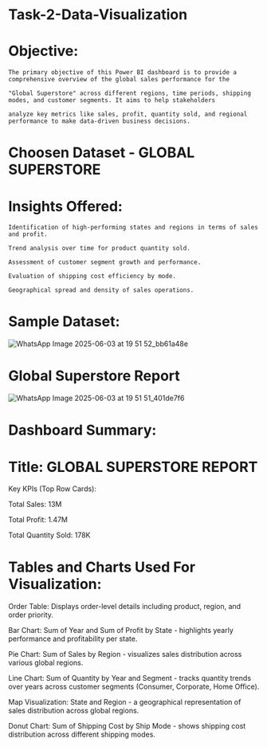 # Task-2-Data-Visualization
# Objective:
    The primary objective of this Power BI dashboard is to provide a comprehensive overview of the global sales performance for the 
    
    "Global Superstore" across different regions, time periods, shipping modes, and customer segments. It aims to help stakeholders 
    
    analyze key metrics like sales, profit, quantity sold, and regional performance to make data-driven business decisions.

# Choosen Dataset - GLOBAL SUPERSTORE
# Insights Offered:
    Identification of high-performing states and regions in terms of sales and profit.

    Trend analysis over time for product quantity sold.

    Assessment of customer segment growth and performance.

    Evaluation of shipping cost efficiency by mode.

    Geographical spread and density of sales operations.
# Sample Dataset:
![WhatsApp Image 2025-06-03 at 19 51 52_bb61a48e](https://github.com/user-attachments/assets/7acd5e14-7043-41c8-af6b-5ce9f4b9b685)
# Global Superstore Report
![WhatsApp Image 2025-06-03 at 19 51 51_401de7f6](https://github.com/user-attachments/assets/159c3721-a58f-45f2-84ed-17f4e0db48e2)
# Dashboard Summary:

# Title: GLOBAL SUPERSTORE REPORT

Key KPIs (Top Row Cards):

Total Sales: 13M

Total Profit: 1.47M

Total Quantity Sold: 178K

# Tables and Charts Used For Visualization:

Order Table: Displays order-level details including product, region, and order priority.

Bar Chart: Sum of Year and Sum of Profit by State - highlights yearly performance and profitability per state.

Pie Chart: Sum of Sales by Region - visualizes sales distribution across various global regions.

Line Chart: Sum of Quantity by Year and Segment - tracks quantity trends over years across customer segments (Consumer, Corporate, Home Office).

Map Visualization: State and Region - a geographical representation of sales distribution across global regions.

Donut Chart: Sum of Shipping Cost by Ship Mode - shows shipping cost distribution across different shipping modes.

